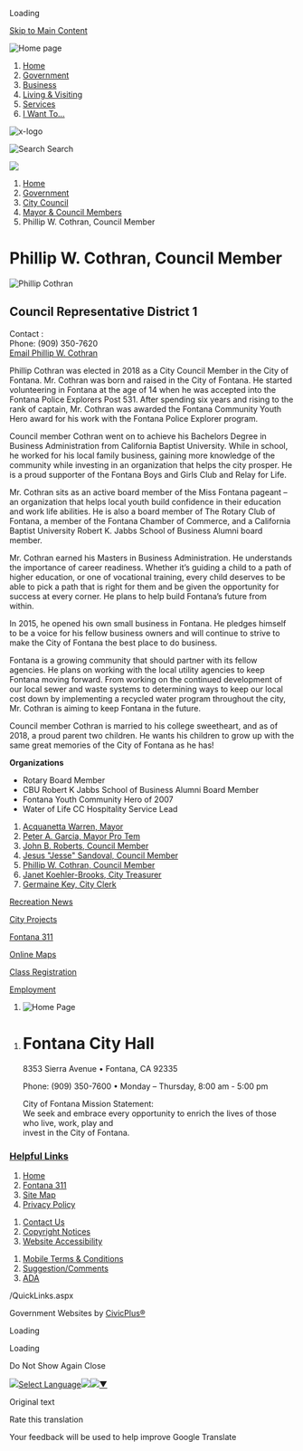 Loading

[Skip to Main Content](https://www.fontanaca.gov/3190/Phillip-W-Cothran-Council-Member/)

![Home page](https://www.fontanaca.gov/ImageRepository/Document?documentID=41194)

1. [Home](https://www.fontanaca.gov)
2. [Government](https://www.fontanaca.gov/27/Government)
3. [Business](https://www.fontanaca.gov/35/Business)
4. [Living &amp; Visiting](https://www.fontanaca.gov/9/Living-Visiting)
5. [Services](https://www.fontanaca.gov/2989/Services)
6. [I Want To…](https://www.fontanaca.gov/3033/I-Want-To)

![x-logo](https://www.fontanaca.gov/ImageRepository/Document?documentID=43355)

![Search](https://www.fontanaca.gov/ImageRepository/Document?documentID=41199) Search

![](https://www.fontanaca.gov/ImageRepository/Document?documentID=41193)

1. [Home](https://www.fontanaca.gov)
2. [Government](https://www.fontanaca.gov/27/Government)
3. [City Council](https://www.fontanaca.gov/69/City-Council)
4. [Mayor &amp; Council Members](https://www.fontanaca.gov/2802/Mayor-Council-Members)
5. Phillip W. Cothran, Council Member

# Phillip W. Cothran, Council Member

![Phillip Cothran](https://www.fontanaca.gov/ImageRepository/Document?documentId=28412)

## Council Representative District 1

Contact :  
Phone: (909) 350-7620  
[Email Phillip W. Cothran](mailto:pwcothran@fontana.org)

Phillip Cothran was elected in 2018 as a City Council Member in the City of Fontana. Mr. Cothran was born and raised in the City of Fontana. He started volunteering in Fontana at the age of 14 when he was accepted into the Fontana Police Explorers Post 531. After spending six years and rising to the rank of captain, Mr. Cothran was awarded the Fontana Community Youth Hero award for his work with the Fontana Police Explorer program. 

Council member Cothran went on to achieve his Bachelors Degree in Business Administration from California Baptist University. While in school, he worked for his local family business, gaining more knowledge of the community while investing in an organization that helps the city prosper. He is a proud supporter of the Fontana Boys and Girls Club and Relay for Life. 

Mr. Cothran sits as an active board member of the Miss Fontana pageant – an organization that helps local youth build confidence in their education and work life abilities. He is also a board member of The Rotary Club of Fontana, a member of the Fontana Chamber of Commerce, and a California Baptist University Robert K. Jabbs School of Business Alumni board member. 

Mr. Cothran earned his Masters in Business Administration. He understands the importance of career readiness. Whether it’s guiding a child to a path of higher education, or one of vocational training, every child deserves to be able to pick a path that is right for them and be given the opportunity for success at every corner. He plans to help build Fontana’s future from within. 

In 2015, he opened his own small business in Fontana. He pledges himself to be a voice for his fellow business owners and will continue to strive to make the City of Fontana the best place to do business.

Fontana is a growing community that should partner with its fellow agencies. He plans on working with the local utility agencies to keep Fontana moving forward. From working on the continued development of our local sewer and waste systems to determining ways to keep our local cost down by implementing a recycled water program throughout the city, Mr. Cothran is aiming to keep Fontana in the future. 

Council member Cothran is married to his college sweetheart, and as of 2018, a proud parent two children. He wants his children to grow up with the same great memories of the City of Fontana as he has!

**Organizations** 

- Rotary Board Member
- CBU Robert K Jabbs School of Business Alumni Board Member
- Fontana Youth Community Hero of 2007
- Water of Life CC Hospitality Service Lead

<!--THE END-->

1. [Acquanetta Warren, Mayor](https://www.fontanaca.gov/2788/Acquanetta-Warren-Mayor)
2. [Peter A. Garcia, Mayor Pro Tem](https://www.fontanaca.gov/3331/Peter-A-Garcia-Mayor-Pro-Tem)
3. [John B. Roberts, Council Member](https://www.fontanaca.gov/2792/John-B-Roberts-Council-Member)
4. [Jesus "Jesse" Sandoval, Council Member](https://www.fontanaca.gov/2789/Jesus-Jesse-Sandoval-Council-Member)
5. [Phillip W. Cothran, Council Member](https://www.fontanaca.gov/3190/Phillip-W-Cothran-Council-Member)
6. [Janet Koehler-Brooks, City Treasurer](https://www.fontanaca.gov/2791/Janet-Koehler-Brooks-City-Treasurer)
7. [Germaine Key, City Clerk](https://www.fontanaca.gov/3497/Germaine-Key-City-Clerk)

[Recreation News](https://www.fontanaca.gov/1803/City-News)

[City Projects](https://www.fontanaca.gov/2926/Current-Projects)

[Fontana 311](https://www.fontana311.org/s)

[Online Maps](https://data.fontanaca.gov)

[Class Registration](https://apm.activecommunities.com/fontanaca)

[Employment](https://www.fontanaca.gov/jobs.aspx)

1. ![Home Page](https://www.fontanaca.gov/ImageRepository/Document?documentId=41226)

<!--THE END-->

1. # **Fontana City Hall**
   
   8353 Sierra Avenue • Fontana, CA 92335
   
   Phone: (909) 350-7600 • Monday – Thursday, 8:00 am - 5:00 pm
   
   City of Fontana Mission Statement:  
   We seek and embrace every opportunity to enrich the lives of those who live, work, play and  
   invest in the City of Fontana.

### [Helpful Links](https://www.fontanaca.gov/QuickLinks.aspx?CID=46)

1. [Home](https://www.fontanaca.gov)
2. [Fontana 311](https://www.fontana311.org/s)
3. [Site Map](https://www.fontanaca.gov/sitemap)
4. [Privacy Policy](https://www.fontanaca.gov/DocumentCenter/View/37866/Fontana-Website-Privacy-Policy)

<!--THE END-->

1. [Contact Us](https://www.fontanaca.gov/directory)
2. [Copyright Notices](https://www.fontanaca.gov/site/copyright)
3. [Website Accessibility](https://www.fontanaca.gov/accessibility)

<!--THE END-->

1. [Mobile Terms &amp; Conditions](https://www.fontana.org/DocumentCenter/View/37949/Mobile-Terms--Conditions)
2. [Suggestion/Comments](https://www.fontana311.org/s/form311-suggestions-comments)
3. [ADA](https://www.fontana.org/3271/Americans-with-Disabilities-Act-ADA)

/QuickLinks.aspx

Government Websites by [CivicPlus®](https://connect.civicplus.com/referral)

Loading

Loading

Do Not Show Again Close

![](https://www.google.com/images/cleardot.gif)[Select Language![](https://www.google.com/images/cleardot.gif)​![](https://www.google.com/images/cleardot.gif)▼](https://www.fontanaca.gov/3190/Phillip-W-Cothran-Council-Member)

Original text

Rate this translation

Your feedback will be used to help improve Google Translate